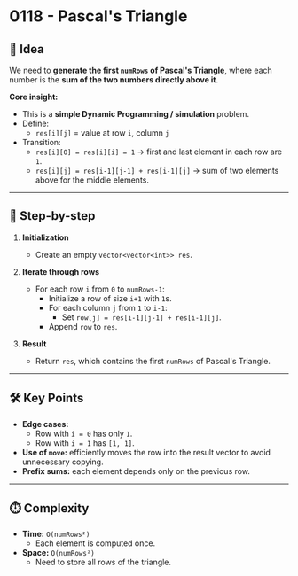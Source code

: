# 0118 - Pascal's Triangle  

## 🧠 Idea  

We need to **generate the first `numRows` of Pascal's Triangle**, where each number is the **sum of the two numbers directly above it**.  

**Core insight:**  
- This is a **simple Dynamic Programming / simulation** problem.  
- Define:  
  - `res[i][j]` = value at row `i`, column `j`  
- Transition:  
  - `res[i][0] = res[i][i] = 1` → first and last element in each row are `1`.  
  - `res[i][j] = res[i-1][j-1] + res[i-1][j]` → sum of two elements above for the middle elements.  

---

## 🔁 Step-by-step  

1. **Initialization**  
   - Create an empty `vector<vector<int>> res`.  

2. **Iterate through rows**  
   - For each row `i` from `0` to `numRows-1`:  
     - Initialize a row of size `i+1` with `1`s.  
     - For each column `j` from `1` to `i-1`:  
       - Set `row[j] = res[i-1][j-1] + res[i-1][j]`.  
     - Append `row` to `res`.  

3. **Result**  
   - Return `res`, which contains the first `numRows` of Pascal's Triangle.  

---

## 🛠️ Key Points  

- **Edge cases:**  
  - Row with `i = 0` has only `1`.  
  - Row with `i = 1` has `[1, 1]`.  
- **Use of `move`:** efficiently moves the row into the result vector to avoid unnecessary copying.  
- **Prefix sums:** each element depends only on the previous row.  

---

## ⏱️ Complexity  

- **Time:** `O(numRows²)`  
  - Each element is computed once.  
- **Space:** `O(numRows²)`  
  - Need to store all rows of the triangle.  
